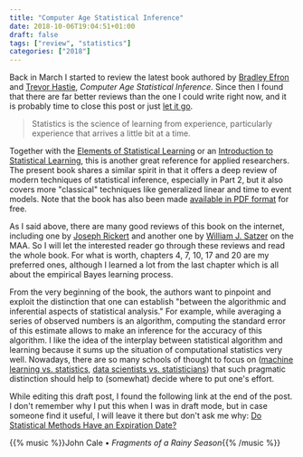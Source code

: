 ```yaml
---
title: "Computer Age Statistical Inference"
date: 2018-10-06T19:04:51+01:00
draft: false
tags: ["review", "statistics"]
categories: ["2018"]
---
```


Back in March I started to review the latest book authored by [Bradley Efron](http://statweb.stanford.edu/~ckirby/brad/) and [Trevor Hastie](https://web.stanford.edu/~hastie/), *Computer Age Statistical Inference*. Since then I found that there are far better reviews than the one I could write right now, and it is probably time to close this post or just [let it go](https://www.rousette.org.uk/archives/getting-things-done-by-letting-things-go/). 

<!--more-->

> Statistics is the science of learning from experience, particularly experience that arrives a little bit at a time.

Together with the [Elements of Statistical Learning](https://web.stanford.edu/~hastie/ElemStatLearn/) or an [Introduction to Statistical Learning](http://www-bcf.usc.edu/~gareth/ISL/), this is another great reference for applied researchers. The present book shares a similar spirit in that it offers a deep review of modern techniques of statistical inference, especially in Part 2, but it also covers more "classical" techniques like generalized linear and time to event models. Note that the book has also been made [available in PDF format](https://web.stanford.edu/~hastie/CASI/) for free. 

As I said above, there are many good reviews of this book on the internet, including one by [Joseph Rickert](https://rviews.rstudio.com/2016/10/28/book-review-computer-age-statistical-inference/) and another one by [William J. Satzer](https://www.maa.org/press/maa-reviews/computer-age-statistical-inference) on the MAA. So I will let the interested reader go through these reviews and read the whole book. For what is worth, chapters 4, 7, 10, 17 and 20 are my preferred ones, although I learned a lot from the last chapter which is all about the empirical Bayes learning process.

From the very beginning of the book, the authors want to pinpoint and exploit the distinction that one can establish "between the algorithmic and inferential aspects of statistical analysis." For example, while averaging a series of observed numbers is an algorithm, computing the standard error of this estimate allows to make an inference for the accuracy of this algorithm. I like the idea of the interplay between statistical algorithm and learning because it sums up the situation of computational statistics very well. Nowadays, there are so many schools of thought to focus on ([machine learning vs. statistics](http://www.fharrell.com/post/stat-ml/), [data scientists vs. statisticians](https://twitter.com/josh_wills/status/198093512149958656)) that such pragmatic distinction should help to (somewhat) decide where to put one's effort.

While editing this draft post, I found the following link at the end of the post. I don't remember why I put this when I was in draft mode, but in case someone find it useful, I will leave it there but don't ask me why: [Do Statistical Methods Have an Expiration Date?](http://andrewgelman.com/2018/04/11/statistical-methods-expiration-date-talk-noon-mon-16-apr-university-pennsylvania/)

{{% music %}}John Cale • *Fragments of a Rainy Season*{{% /music %}}
